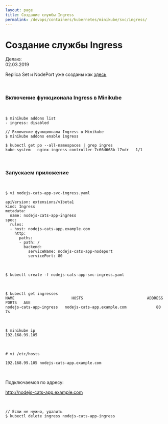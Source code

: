```yaml
---
layout: page
title: Создание службы Ingress
permalink: /devops/containers/kubernetes/minikube/svc/ingress/
---
```


# Создание службы Ingress

Делаю:  
02.03.2019

Replica Set и NodePort уже созданы как <a href="/devops/containers/kubernetes/minikube/svc/nodeport/">здесь</a>

<br/>

### Включение функционала Ingress в Minikube

<br/>

    $ minikube addons list
    - ingress: disabled

    // Включение функционала Ingress в Minikube
    $ minikube addons enable ingress

    $ kubectl get po --all-namespaces | grep ingres
    kube-system   nginx-ingress-controller-7c66d668b-l7vdr   1/1

<br/>

### Запускаем приложение

<br/>

    $ vi nodejs-cats-app-svc-ingress.yaml

```
apiVersion: extensions/v1beta1
kind: Ingress
metadata:
  name: nodejs-cats-app-ingress
spec:
  rules:
  - host: nodejs-cats-app.example.com
    http:
      paths:
      - path: /
        backend:
          serviceName: nodejs-cats-app-nodeport
          servicePort: 80
```

<br/>

    $ kubectl create -f nodejs-cats-app-svc-ingress.yaml

<br/>

    $ kubectl get ingresses
    NAME                         HOSTS                            ADDRESS   PORTS   AGE
    nodejs-cats-app-ingress   nodejs-cats-app.example.com             80      7s

<br/>

    $ minikube ip
    192.168.99.105

<br/>

    # vi /etc/hosts

    192.168.99.105 nodejs-cats-app.example.com

<br/>

Подключаемся по адресу:

http://nodejs-cats-app.example.com

<br/>

    // Если не нужно, удалить
    $ kubectl delete ingress nodejs-cats-app-ingress
